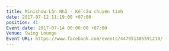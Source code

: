 ```yaml
---
title: Minishow Lân Nhã - Kể câu chuyện tình
date: 2017-07-12 11:19:00 +07:00
position: 41
Event date: 2017-07-14 00:00:00 +07:00
Venue: Swing Lounge
Event URL: https://www.facebook.com/events/447951385591210/
---
```


